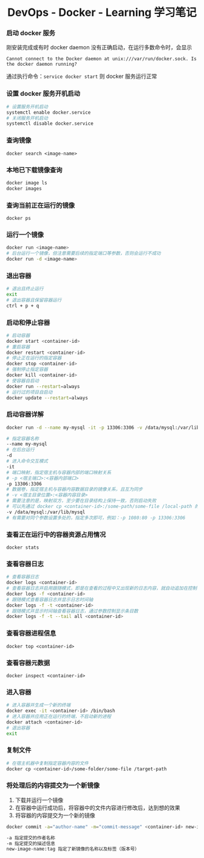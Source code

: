 
# <div align="center">DevOps - Docker - Learning 学习笔记</div>

### 启动 docker 服务

刚安装完成或有时 docker daemon 没有正确启动，在运行多数命令时，会显示

`Cannot connect to the Docker daemon at unix:///var/run/docker.sock. Is the docker daemon running?`

通过执行命令：`service docker start`
则 docker 服务运行正常

### 设置 docker 服务开机启动

```bash
# 设置服务开机启动
systemctl enable docker.service
# 关闭服务开机启动
systemctl disable docker.service
```

### 查询镜像

`docker search <image-name>`

### 本地已下载镜像查询

```bash
docker image ls
docker images
```

### 查询当前正在运行的镜像

`docker ps`

### 运行一个镜像

```bash
docker run <image-name>
# 后台运行一个镜像，但注意需要后续的指定端口等参数，否则会运行不成功
docker run -d <image-name>
```

### 退出容器
```bash
# 退出且终止运行
exit
# 退出容器且保留容器运行
ctrl + p + q
```

### 启动和停止容器

```bash
# 启动容器
docker start <container-id>
# 重启容器
docker restart <container-id>
# 停止正在运行的指定容器
docker stop <container-id>
# 强制停止指定容器
docker kill <container-id>
# 使容器自启动
docker run --restart=always
# 运行过的项目自启动
docker update --restart=always
```

### 启动容器详解

```bash
docker run -d --name my-mysql -it -p 13306:3306 -v /data/mysql:/var/lib/mysql

# 指定容器名称
--name my-mysql
# 在后台运行
-d
# 进入命令交互模式
-it
# 端口映射，指定宿主机与容器内部的端口映射关系
# -p <宿主端口>:<容器内部端口>
-p 13306:3306
# 数据卷，指定宿主机与容器内容数据目录的镜像关系，且互为同步
# -v <宿主目录位置>:<容器内容目录>
# 需要注意的是，映射双方，至少要在目录结构上保持一致，否则启动失败
# 可以先通过 docker cp <container-id>:/some-path/some-file /local-path 的方式先复制到本地后，再时行映射
-v /data/mysql:/var/lib/mysql
# 有需要对同个参数设置多处的，指定多次即可，例如：-p 1080:80 -p 13306:3306
```

### 查看正在运行中的容器资源占用情况

`docker stats`

### 查看容器日志

```bash
# 查看容器日志
docker logs <container-id>
# 查看容器日志并启用跟随模式，即是在查看的过程中又出现新的日志内容，就自动追加在控制台中
docker logs -f <container-id>
# 跟随模式查看容器日志并显示日志时间轴
docker logs -f -t <container-id>
# 跟随模式并显示时间轴查看容器日志，通过参数控制显示条目数
docker logs -f -t --tail all <container-id>
```

### 查看容器进程信息

`docker top <container-id>`

### 查看容器元数据

`docker inspect <container-id>`

### 进入容器

```bash
# 进入容器并生成一个新的终端
docker exec -it <container-id> /bin/bash
# 进入容器并应用正在运行的终端，不启动新的进程
docker attach <container-id>
# 退出容器
exit
```

### 复制文件

```bash
# 在宿主机器中复制指定容器内容的文件
docker cp <container-id>/some-folder/some-file /target-path
```

### 将处理后的内容提交为一个新镜像

1. 下载并运行一个镜像
1. 在容器中运行成功后，将容器中的文件内容进行修改后，达到想的效果
1. 将容器的内容提交为一个新的镜像

```bash
docker commit -a="author-name" -m="commit-message" <container-id> new-image-name:tag

-a 指定提交的作者名称
-m 指定提交的描述信息
new-image-name:tag 指定了新镜像的名称以及标签（版本号）
```




